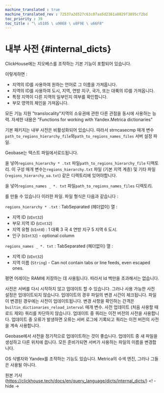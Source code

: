 ```yaml
---
machine_translated : true
machine_translated_rev : 72537a2d527c63c07aa5d2361a8829f3895cf2bd
toc_priority : 39
toc_title : "\ u5185 \ u90E8 \ u8F9E \ u66F8"
---
```


# 내부 사전 {#internal_dicts}

ClickHouse에는 지오베스를 조작하는 기본 기능이 포함되어 있습니다.

이렇게하면 :

- 지역의 ID를 사용하여 원하는 언어로 그 이름을 가져옵니다.
- 지역의 ID를 사용하여 도시, 지역, 연방 지구, 국가, 또는 대륙의 ID를 가져옵니다.
- 특정 지역이 다른 지역의 일부인지 여부를 확인합니다.
- 부모 영역의 체인을 가져옵니다.

모든 기능 지원 "translocality"지역의 소유권에 관한 다른 관점을 동시에 사용하는 능력. 자세한 내용은 "Functions for working with Yandex.Metrica dictionaries"

기본 패키지는 내부 사전은 비활성화되어 있습니다.
따라서 strncasecmp 매개 변수`path_to_regions_hierarchy_file`와`path_to_regions_names_files` 서버 설정 파일.

Geobase는 텍스트 파일에서로드됩니다.

을 넣어`regions_hierarchy * .txt` 파일`path_to_regions_hierarchy_file` 디렉토리. 이 구성 매개 변수는`regions_hierarchy.txt` 파일 (기본 지역 계층) 및 기타 파일 (`regions_hierarchy_ua.txt`) 같은 디렉토리에 있어야합니다.

을 넣어`regions_names _ *. txt` 파일`path_to_regions_names_files` 디렉토리.

를 만들 수 있습니다 이러한 파일. 파일 형식은 다음과 같습니다 :

`regions_hierarchy * .txt` : TabSeparated (헤더없이) 열 :

- 지역 ID (`UInt32`)
- 부모 지역 ID (`UInt32`)
- 지역 유형 (`UInt8`) : 1 대륙 3 국 4 연방 지구 5 지역 6 도시.
- 인구 (`UInt32`) - optional column

`regions_names _ *. txt` : TabSeparated (헤더없이) 열 :

- 지역 ID (`UInt32`)
- 지역 이름 (`String`) - Can not contain tabs or line feeds, even escaped ones.

평면 어레이는 RAM에 저장하는 데 사용됩니다. 따라서 Id 백만을 초과해서는 없습니다.

사전은 서버를 다시 시작하지 않고 업데이트 할 수 있습니다. 그러나 사용 가능한 사전 설정은 업데이트되지 않습니다.
업데이트의 경우 파일의 변경 시간이 체크됩니다. 파일이 변경된 경우에는 사전이 업데이트됩니다.
변경 사항을 확인하는 간격은`builtin_dictionaries_reload_interval` 매개 변수.
사전 업데이트 (처음 사용할 때로드 제외) 쿼리를 차단하지 않습니다. 업데이트 중 쿼리는 이전 버전의 사전을 사용합니다. 업데이트 중 오류가 발생하면 오류는 서버 로그에 기록되고 쿼리는 이전 버전의 사전을 계속 사용합니다.

Geobase에서 사전을 정기적으로 업데이트하는 것이 좋습니다. 업데이트 중 새 파일을 생성하고 다른 위치에 씁니다. 모든 준비가되면 서버가 사용하는 파일의 이름을 변경합니다.

OS 식별자와 Yandex를 조작하는 기능도 있습니다. Metrica의 수색 엔진, 그러나 그들은 사용될 아니다.

원본 기사 (https://clickhouse.tech/docs/en/query_language/dicts/internal_dicts/) <! - hide ->
